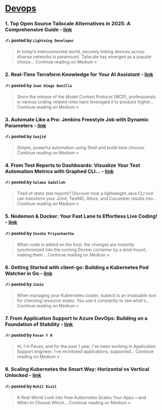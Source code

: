 
<h1><a href=https://medium.com/tag/devops/recommended target="_blank" rel="noopener noreferrer">Devops</a></h1>
<h3>1. Top Open Source Tailscale Alternatives in 2025: A Comprehensive Guide - <a href="https://medium.com/@bishakhghosh0/top-open-source-tailscale-alternatives-in-2025-a-comprehensive-guide-4ce1206822fc?source=rss------devops-5" target="_blank" rel="noopener noreferrer">link</a></h3>

✍️ **posted by `Lightning Developer`**

<blockquote>In today’s interconnected world, securely linking devices across diverse networks is paramount. Tailscale has emerged as a popular choice…
Continue reading on Medium »</blockquote>

<h3>2. Real-Time Terraform Knowledge for Your AI Assistant - <a href="https://medium.com/@jdiegobonp/real-time-terraform-knowledge-for-your-ai-assistant-3558b0829c87?source=rss------devops-5" target="_blank" rel="noopener noreferrer">link</a></h3>

✍️ **posted by `Juan Diego Bonilla`**

<blockquote>Since the release of the Model Context Protocol (MCP), professionals in various coding-related roles have leveraged it to produce higher…
Continue reading on Medium »</blockquote>

<h3>3. Automate Like a Pro: Jenkins Freestyle Job with Dynamic Parameters - <a href="https://medium.com/@saajidshaik10/automate-like-a-pro-jenkins-freestyle-job-with-dynamic-parameters-b4e21938873a?source=rss------devops-5" target="_blank" rel="noopener noreferrer">link</a></h3>

✍️ **posted by `Saajid`**

<blockquote>Simple, powerful automation using Shell and build-time choices.
Continue reading on Medium »</blockquote>

<h3>4.  From Test Reports to Dashboards: Visualize Your Test Automation Metrics with Graphed CLI… - <a href="https://medium.com/@salama.gadallah/from-test-reports-to-dashboards-visualize-your-test-automation-metrics-with-graphed-cli-ac61f8cf1009?source=rss------devops-5" target="_blank" rel="noopener noreferrer">link</a></h3>

✍️ **posted by `Salama Gadallah`**

<blockquote>Tired of static test reports? Discover how a lightweight Java CLI tool can transform your JUnit, TestNG, Allure, and Cucumber results into…
Continue reading on Medium »</blockquote>

<h3>5. Nodemon & Docker: Your Fast Lane to Effortless Live Coding! - <a href="https://inosha.medium.com/nodemon-docker-your-fast-lane-to-effortless-live-coding-9ddaf6ef0540?source=rss------devops-5" target="_blank" rel="noopener noreferrer">link</a></h3>

✍️ **posted by `Inosha Priyashantha`**

<blockquote>When code is edited on the host, the changes are instantly synchronized into the running Docker container by a bind mount, making them…
Continue reading on Medium »</blockquote>

<h3>6. Getting Started with client-go: Building a Kubernetes Pod Watcher in Go - <a href="https://jiminbyun.medium.com/getting-started-with-client-go-building-a-kubernetes-pod-watcher-in-go-caa2be8623eb?source=rss------devops-5" target="_blank" rel="noopener noreferrer">link</a></h3>

✍️ **posted by `Jimin`**

<blockquote>When managing your Kubernetes cluster, kubectl is an invaluable tool for checking resource states. You use it constantly to see what's…
Continue reading on Medium »</blockquote>

<h3>7. From Application Support to Azure DevOps: Building on a Foundation of Stability - <a href="https://medium.com/@pavannagu22/devops-my-journey-begins-and-why-you-should-care-too-f58d09ea7089?source=rss------devops-5" target="_blank" rel="noopener noreferrer">link</a></h3>

✍️ **posted by `Pavan Y N `**

<blockquote>Hi, I’m Pavan, and for the past 1 year, I’ve been working in Application Support engineer. I’ve monitored applications, supported…
Continue reading on Medium »</blockquote>

<h3>8. Scaling Kubernetes the Smart Way: Horizontal vs Vertical Unlocked - <a href="https://dixitrohit.medium.com/scaling-kubernetes-the-smart-way-horizontal-vs-vertical-unlocked-bdf40f81028b?source=rss------devops-5" target="_blank" rel="noopener noreferrer">link</a></h3>

✍️ **posted by `Rohit Dixit`**

<blockquote>A Real-World Look into How Kubernetes Scales Your Apps — and When to Choose Which…
Continue reading on Medium »</blockquote>

